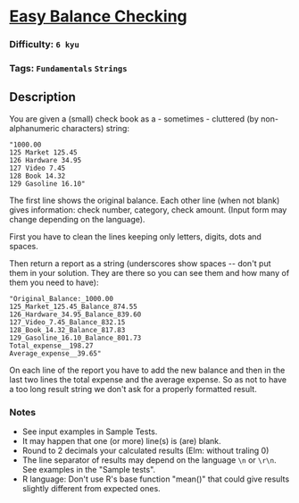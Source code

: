 # [Easy Balance Checking](https://www.codewars.com/kata/59d727d40e8c9dd2dd00009f)

### Difficulty: `6 kyu`

### Tags: `Fundamentals` `Strings`

## Description

You are given a (small) check book as a - sometimes - cluttered (by non-alphanumeric characters) string:

```
"1000.00
125 Market 125.45
126 Hardware 34.95
127 Video 7.45
128 Book 14.32
129 Gasoline 16.10"
```

The first line shows the original balance. Each other line (when not blank) gives information: check number, category, check amount. (Input form may change depending on the language).

First you have to clean the lines keeping only letters, digits, dots and spaces.

Then return a report as a string (underscores show spaces -- don't put them in your solution. They are there so you can see them and how many of them you need to have):

```
"Original_Balance:_1000.00
125_Market_125.45_Balance_874.55
126_Hardware_34.95_Balance_839.60
127_Video_7.45_Balance_832.15
128_Book_14.32_Balance_817.83
129_Gasoline_16.10_Balance_801.73
Total_expense__198.27
Average_expense__39.65"
```

On each line of the report you have to add the new balance and then in the last two lines the total expense and the average expense. So as not to have a too long result string we don't ask for a properly formatted result.

### Notes
- See input examples in Sample Tests.
- It may happen that one (or more) line(s) is (are) blank.
- Round to 2 decimals your calculated results (Elm: without traling 0)
- The line separator of results may depend on the language `\n` or `\r\n`. See examples in the "Sample tests".
- R language: Don't use R's base function "mean()" that could give results slightly different from expected ones.
